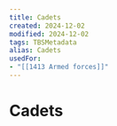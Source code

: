 ```yaml
---
title: Cadets
created: 2024-12-02
modified: 2024-12-02
tags: TBSMetadata
alias: Cadets
usedFor:
- "[[1413 Armed forces]]"
---
```

# Cadets

